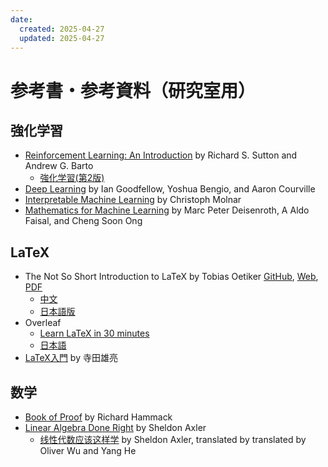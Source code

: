 ```yaml
---
date:
  created: 2025-04-27
  updated: 2025-04-27
---
```


# 参考書・参考資料（研究室用）


## 強化学習
- [Reinforcement Learning: An Introduction](http://incompleteideas.net/book/the-book-2nd.html) by Richard S. Sutton and Andrew G. Barto
  - [強化学習(第2版)](https://www.amazon.co.jp/dp/4320121453)
- [Deep Learning](http://www.deeplearningbook.org/) by Ian Goodfellow, Yoshua Bengio, and Aaron Courville
- [Interpretable Machine Learning](https://christophm.github.io/interpretable-ml-book/) by Christoph Molnar
- [Mathematics for Machine Learning](https://mml-book.github.io/) by Marc Peter Deisenroth, A Aldo Faisal, and Cheng Soon Ong

## LaTeX
- The Not So Short Introduction to LaTeX by Tobias Oetiker [GitHub](https://github.com/oetiker/lshort), [Web](https://tobi.oetiker.ch/lshort/), [PDF](https://tobi.oetiker.ch/lshort/lshort.pdf)
  - [中文](https://github.com/CTeX-org/lshort-zh-cn)
  - [日本語版](http://www-s.eng.maritime.kobe-u.ac.jp/nomura/hobby/jlshort/jlshort.html)
- Overleaf
  - [Learn LaTeX in 30 minutes](https://www.overleaf.com/learn/latex/Learn_LaTeX_in_30_minutes)
  - [日本語](https://www.overleaf.com/learn/latex/Japanese)
- [LaTeX入門](http://www-geoph.eps.s.u-tokyo.ac.jp/~hamaguchi2019/latex2020_20200507.pdf) by 寺田雄亮

## 数学
- [Book of Proof](http://www.people.vcu.edu/~rhammack/BookOfProof/) by Richard Hammack
- [Linear Algebra Done Right](https://linear.axler.net) by Sheldon Axler
  - [线性代数应该这样学](https://linear.axler.net/LADR4eChinese.pdf) by Sheldon Axler, translated by translated by Oliver Wu and Yang He 